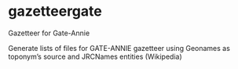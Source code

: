 gazetteergate
=============

Gazetteer for Gate-Annie

Generate lists of files for GATE-ANNIE gazetteer using Geonames as toponym’s source and JRCNames entities (Wikipedia)